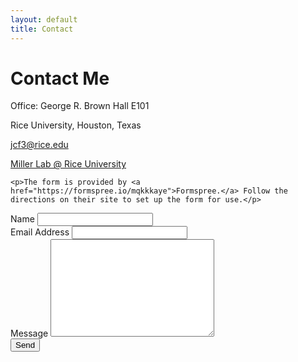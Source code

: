 ```yaml
---
layout: default
title: Contact
---
```


<div id="contact">
  <h1 class="pageTitle">Contact Me</h1>
  <div class="contactContent">
    
   <p class="intro"> Office: George R. Brown Hall E101 </p>
   <p> Rice University, Houston, Texas </p>
   <p> <a href="mailto:jcf3@rice.edu"> jcf3@rice.edu</a></p>
   <p> <a href="http://www.owlnet.rice.edu/~tm9/">Miller Lab @ Rice University</a></p>

    <p>The form is provided by <a href="https://formspree.io/mqkkkaye">Formspree.</a> Follow the directions on their site to set up the form for use.</p>

  </div>
  <form action="https://formspree.io/mqkkkaye" method="POST">
    <label for="name">Name</label>
    <input type="text" id="name" name="name" class="full-width"><br>
    <label for="email">Email Address</label>
    <input type="email" id="email" name="_replyto" class="full-width"><br>
    <label for="message">Message</label>
    <textarea name="message" id="message" cols="30" rows="10" class="full-width"></textarea><br>
    <input type="submit" value="Send" class="button">
  </form>
</div>
